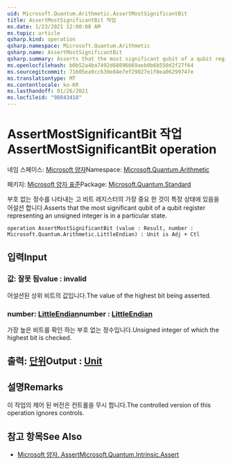 ```yaml
---
uid: Microsoft.Quantum.Arithmetic.AssertMostSignificantBit
title: AssertMostSignificantBit 작업
ms.date: 1/23/2021 12:00:00 AM
ms.topic: article
qsharp.kind: operation
qsharp.namespace: Microsoft.Quantum.Arithmetic
qsharp.name: AssertMostSignificantBit
qsharp.summary: Asserts that the most significant qubit of a qubit register representing an unsigned integer is in a particular state.
ms.openlocfilehash: b0b52a4ba7492d68896669aeb0b6b550d2f27f64
ms.sourcegitcommit: 71605ea9cc630e84e7ef29027e1f0ea06299747e
ms.translationtype: MT
ms.contentlocale: ko-KR
ms.lasthandoff: 01/26/2021
ms.locfileid: "98843418"
---
```

# <a name="assertmostsignificantbit-operation"></a><span data-ttu-id="141ba-102">AssertMostSignificantBit 작업</span><span class="sxs-lookup"><span data-stu-id="141ba-102">AssertMostSignificantBit operation</span></span>

<span data-ttu-id="141ba-103">네임 스페이스: [Microsoft 양자](xref:Microsoft.Quantum.Arithmetic)</span><span class="sxs-lookup"><span data-stu-id="141ba-103">Namespace: [Microsoft.Quantum.Arithmetic](xref:Microsoft.Quantum.Arithmetic)</span></span>

<span data-ttu-id="141ba-104">패키지: [Microsoft 양자 표준](https://nuget.org/packages/Microsoft.Quantum.Standard)</span><span class="sxs-lookup"><span data-stu-id="141ba-104">Package: [Microsoft.Quantum.Standard](https://nuget.org/packages/Microsoft.Quantum.Standard)</span></span>


<span data-ttu-id="141ba-105">부호 없는 정수를 나타내는 고 비트 레지스터의 가장 중요 한 것이 특정 상태에 있음을 어설션 합니다.</span><span class="sxs-lookup"><span data-stu-id="141ba-105">Asserts that the most significant qubit of a qubit register representing an unsigned integer is in a particular state.</span></span>

```qsharp
operation AssertMostSignificantBit (value : Result, number : Microsoft.Quantum.Arithmetic.LittleEndian) : Unit is Adj + Ctl
```


## <a name="input"></a><span data-ttu-id="141ba-106">입력</span><span class="sxs-lookup"><span data-stu-id="141ba-106">Input</span></span>

### <a name="value--__invalidresult__"></a><span data-ttu-id="141ba-107">값: __잘못 <Result> 됨__</span><span class="sxs-lookup"><span data-stu-id="141ba-107">value : __invalid<Result>__</span></span>

<span data-ttu-id="141ba-108">어설션된 상위 비트의 값입니다.</span><span class="sxs-lookup"><span data-stu-id="141ba-108">The value of the highest bit being asserted.</span></span>


### <a name="number--littleendian"></a><span data-ttu-id="141ba-109">number: [LittleEndian](xref:Microsoft.Quantum.Arithmetic.LittleEndian)</span><span class="sxs-lookup"><span data-stu-id="141ba-109">number : [LittleEndian](xref:Microsoft.Quantum.Arithmetic.LittleEndian)</span></span>

<span data-ttu-id="141ba-110">가장 높은 비트를 확인 하는 부호 없는 정수입니다.</span><span class="sxs-lookup"><span data-stu-id="141ba-110">Unsigned integer of which the highest bit is checked.</span></span>



## <a name="output--unit"></a><span data-ttu-id="141ba-111">출력: [단위](xref:microsoft.quantum.lang-ref.unit)</span><span class="sxs-lookup"><span data-stu-id="141ba-111">Output : [Unit](xref:microsoft.quantum.lang-ref.unit)</span></span>



## <a name="remarks"></a><span data-ttu-id="141ba-112">설명</span><span class="sxs-lookup"><span data-stu-id="141ba-112">Remarks</span></span>

<span data-ttu-id="141ba-113">이 작업의 제어 된 버전은 컨트롤을 무시 합니다.</span><span class="sxs-lookup"><span data-stu-id="141ba-113">The controlled version of this operation ignores controls.</span></span>

## <a name="see-also"></a><span data-ttu-id="141ba-114">참고 항목</span><span class="sxs-lookup"><span data-stu-id="141ba-114">See Also</span></span>

- [<span data-ttu-id="141ba-115">Microsoft 양자. Assert</span><span class="sxs-lookup"><span data-stu-id="141ba-115">Microsoft.Quantum.Intrinsic.Assert</span></span>](xref:Microsoft.Quantum.Intrinsic.Assert)